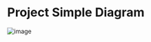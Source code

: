 # Project Simple Diagram

![image](https://user-images.githubusercontent.com/55475145/148884292-da5a8d86-9906-42ba-b0b0-caff4b262768.png)


